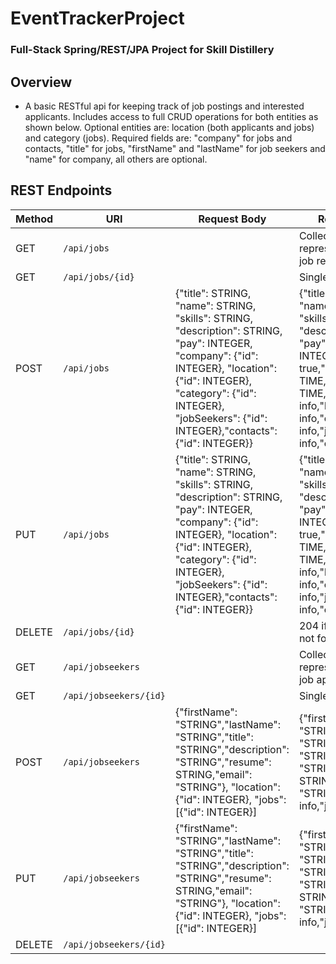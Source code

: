 # EventTrackerProject

### Full-Stack Spring/REST/JPA Project for Skill Distillery

## Overview
* A basic RESTful api for keeping track of job postings and interested applicants. Includes access to full CRUD operations for both entities as shown below. Optional entities are: location (both applicants and jobs) and category (jobs). Required fields are: "company" for jobs and contacts, "title" for jobs, "firstName" and "lastName" for job seekers and "name" for company, all others are optional.

## REST Endpoints

| Method | URI                | Request Body | Response Body |
|--------|--------------------|--------------|---------------|
| GET    | `/api/jobs`        |              | Collection of representations of all job resources
| GET    | `/api/jobs/{id}`   |              | Single job resource |
| POST   | `/api/jobs`        | {"title": STRING, "name": STRING, "skills": STRING, "description": STRING, "pay": INTEGER, "company": {"id": INTEGER}, "location": {"id": INTEGER}, "category": {"id": INTEGER}, "jobSeekers": {"id": INTEGER},"contacts": {"id": INTEGER}} | {"title": STRING, "name": STRING, "skills": STRING, "description": STRING, "pay": INTEGER,"active": true,"posted": DATE-TIME,"updated": DATE-TIME,"company": info,"location": info,"category": info,"jobSeekers": info,"contacts": info} |
| PUT | `/api/jobs` | {"title": STRING, "name": STRING, "skills": STRING, "description": STRING, "pay": INTEGER, "company": {"id": INTEGER}, "location": {"id": INTEGER}, "category": {"id": INTEGER}, "jobSeekers": {"id": INTEGER},"contacts": {"id": INTEGER}} | {"title": STRING, "name": STRING, "skills": STRING, "description": STRING, "pay": INTEGER,"active": true,"posted": DATE-TIME,"updated": DATE-TIME,"company": info,"location": info,"category": info,"jobSeekers": info,"contacts": info} |
| DELETE | `/api/jobs/{id}` |             | 204 if deleted, 404 if not found |
| GET | `/api/jobseekers` | | Collection of representations of all job applicants |
| GET | `/api/jobseekers/{id}` | | Single job applicant |
| POST | `/api/jobseekers` | {"firstName": "STRING","lastName": "STRING","title": "STRING","description": "STRING","resume": STRING,"email": "STRING"}, "location":{"id": INTEGER}, "jobs": [{"id": INTEGER}] | {"firstName": "STRING","lastName": "STRING","title": "STRING","description": "STRING","resume": STRING,"email": "STRING","location": info,"jobs": info} |
| PUT | `/api/jobseekers` | {"firstName": "STRING","lastName": "STRING","title": "STRING","description": "STRING","resume": STRING,"email": "STRING"}, "location":{"id": INTEGER}, "jobs": [{"id": INTEGER}] | {"firstName": "STRING","lastName": "STRING","title": "STRING","description": "STRING","resume": STRING,"email": "STRING","location": info,"jobs": info} |
| DELETE | `/api/jobseekers/{id}` | | |
